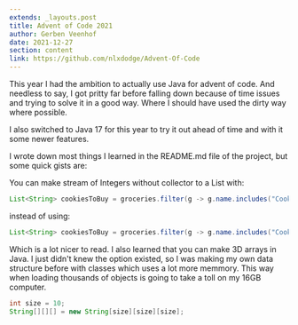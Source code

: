 ```yaml
---
extends: _layouts.post
title: Advent of Code 2021
author: Gerben Veenhof
date: 2021-12-27
section: content
link: https://github.com/nlxdodge/Advent-Of-Code
---
```


This year I had the ambition to actually use Java for advent of code. And needless to say, I got pritty far before falling down because of time issues and trying to solve it in a good way. Where I should have used the dirty way where possible.

I also switched to Java 17 for this year to try it out ahead of time and with it some newer features.

I wrote down most things I learned in the README.md file of the project, but some quick gists are:

You can make stream of Integers without collector to a List with:

```java
List<String> cookiesToBuy = groceries.filter(g -> g.name.includes("Cookies")).toList();
```

instead of using:

```java
List<String> cookiesToBuy = groceries.filter(g -> g.name.includes("Cookies")).collect(Collectors.toList());
```

Which is a lot nicer to read. I also learned that you can make 3D arrays in Java. I just didn't knew the option existed, so I was making my own data structure before with classes which uses a lot more memmory. This way when loading thousands of objects is going to take a toll on my 16GB computer.

```java
int size = 10;
String[][][] = new String[size][size][size];
```
